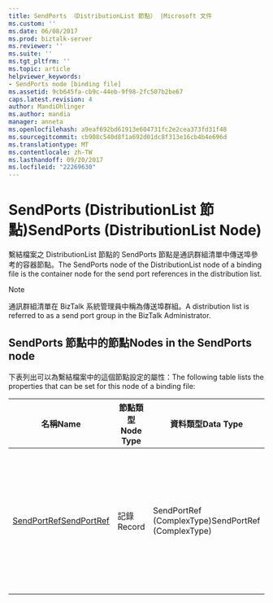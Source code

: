 ```yaml
---
title: SendPorts （DistributionList 節點） |Microsoft 文件
ms.custom: ''
ms.date: 06/08/2017
ms.prod: biztalk-server
ms.reviewer: ''
ms.suite: ''
ms.tgt_pltfrm: ''
ms.topic: article
helpviewer_keywords:
- SendPorts node [binding file]
ms.assetid: 9cb645fa-cb9c-44eb-9f98-2fc507b2be67
caps.latest.revision: 4
author: MandiOhlinger
ms.author: mandia
manager: anneta
ms.openlocfilehash: a9eaf692bd61913e604731fc2e2cea373fd31f48
ms.sourcegitcommit: cb908c540d8f1a692d01dc8f313e16cb4b4e696d
ms.translationtype: MT
ms.contentlocale: zh-TW
ms.lasthandoff: 09/20/2017
ms.locfileid: "22269630"
---
```

# <a name="sendports-distributionlist-node"></a><span data-ttu-id="e610f-102">SendPorts (DistributionList 節點)</span><span class="sxs-lookup"><span data-stu-id="e610f-102">SendPorts (DistributionList Node)</span></span>
<span data-ttu-id="e610f-103">繫結檔案之 DistributionList 節點的 SendPorts 節點是通訊群組清單中傳送埠參考的容器節點。</span><span class="sxs-lookup"><span data-stu-id="e610f-103">The SendPorts node of the DistributionList node of a binding file is the container node for the send port references in the distribution list.</span></span>  
  
> [!NOTE]
>  <span data-ttu-id="e610f-104">通訊群組清單在 BizTalk 系統管理員中稱為傳送埠群組。</span><span class="sxs-lookup"><span data-stu-id="e610f-104">A distribution list is referred to as a send port group in the BizTalk Administrator.</span></span>  
  
## <a name="nodes-in-the-sendports-node"></a><span data-ttu-id="e610f-105">SendPorts 節點中的節點</span><span class="sxs-lookup"><span data-stu-id="e610f-105">Nodes in the SendPorts node</span></span>  
 <span data-ttu-id="e610f-106">下表列出可以為繫結檔案中的這個節點設定的屬性：</span><span class="sxs-lookup"><span data-stu-id="e610f-106">The following table lists the properties that can be set for this node of a binding file:</span></span>  
  
|<span data-ttu-id="e610f-107">**名稱**</span><span class="sxs-lookup"><span data-stu-id="e610f-107">**Name**</span></span>|<span data-ttu-id="e610f-108">**節點類型**</span><span class="sxs-lookup"><span data-stu-id="e610f-108">**Node Type**</span></span>|<span data-ttu-id="e610f-109">**資料類型**</span><span class="sxs-lookup"><span data-stu-id="e610f-109">**Data Type**</span></span>|<span data-ttu-id="e610f-110">**說明**</span><span class="sxs-lookup"><span data-stu-id="e610f-110">**Description**</span></span>|<span data-ttu-id="e610f-111">**限制**</span><span class="sxs-lookup"><span data-stu-id="e610f-111">**Restrictions**</span></span>|<span data-ttu-id="e610f-112">**註解**</span><span class="sxs-lookup"><span data-stu-id="e610f-112">**Comments**</span></span>|  
|--------------|-------------------|-------------------|---------------------|----------------------|------------------|  
|[<span data-ttu-id="e610f-113">SendPortRef</span><span class="sxs-lookup"><span data-stu-id="e610f-113">SendPortRef</span></span>](../core/sendportref-sendports-node.md)|<span data-ttu-id="e610f-114">記錄</span><span class="sxs-lookup"><span data-stu-id="e610f-114">Record</span></span>|<span data-ttu-id="e610f-115">SendPortRef (ComplexType)</span><span class="sxs-lookup"><span data-stu-id="e610f-115">SendPortRef (ComplexType)</span></span>|<span data-ttu-id="e610f-116">傳送埠參考的容器節點 (此傳送埠為通訊群組清單所產生)。</span><span class="sxs-lookup"><span data-stu-id="e610f-116">Container node for a reference to a send port made by the distribution list.</span></span>|<span data-ttu-id="e610f-117">不需要</span><span class="sxs-lookup"><span data-stu-id="e610f-117">Not required</span></span>|<span data-ttu-id="e610f-118">預設值：無</span><span class="sxs-lookup"><span data-stu-id="e610f-118">Default value: none</span></span>|